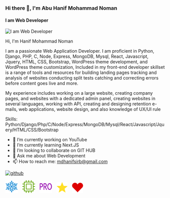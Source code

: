 ### Hi there 👋, I'm Abu Hanif Mohammad Noman
#### I am Web Developer
![I am Web Developer](https://media.licdn.com/dms/image/D5616AQEccgn8hBr7hQ/profile-displaybackgroundimage-shrink_350_1400/0/1685967219506?e=1703116800&v=beta&t=D3SXhzFTeFGN1dni9hdhRoOW_K7K7uxyssvME0XKuKQ)

Hi, I'm Hanif Mohammad Noman

 I am a passionate Web Application Developer. I am proficient in Python, Django, PHP, C, Node, Express, MongoDB, Mysql, React, Javascript, Jquery, HTML, CSS, Bootstrap, WordPress theme development, and WordPress theme customization, Included in my front-end developer skillset is a range of tools and resources for building landing pages tracking and analysis of websites conducting split tests catching and correcting errors before content goes live and more.

My experience includes working on a large website, creating company pages, and websites with a dedicated admin panel, creating websites in several languages, working with API, creating and designing retention e-mails, web applications, website design, and also knowledge of UX/UI rule

Skills: Python/Django/Php/C/Node/Express/MongoDB/Mysql/React/Javascript/Jquery/HTML/CSS/Bootstrap

- 🔭 I’m currently working on YouTube 
- 🌱 I’m currently learning Next.JS 
- 👯 I’m looking to collaborate on GIT HUB 
- 💬 Ask me about Web Development 
- 📫 How to reach me: mdhanifsirb@gmail.com 


[<img src='https://cdn.jsdelivr.net/npm/simple-icons@3.0.1/icons/github.svg' alt='github' height='40'>](https://github.com/Hanifsirb)  

<a href='https://archiveprogram.github.com/'><img src='https://raw.githubusercontent.com/acervenky/animated-github-badges/master/assets/acbadge.gif' width='40' height='40'></a> <a href='https://docs.github.com/en/developers'><img src='https://raw.githubusercontent.com/acervenky/animated-github-badges/master/assets/devbadge.gif' width='40' height='40'></a> <a href='https://github.com/pricing'><img src='https://raw.githubusercontent.com/acervenky/animated-github-badges/master/assets/pro.gif' width='40' height='40'></a> <a href='https://stars.github.com/'><img src='https://raw.githubusercontent.com/acervenky/animated-github-badges/master/assets/starbadge.gif' width='35' height='35'></a> <a href='https://docs.github.com/en/github/supporting-the-open-source-community-with-github-sponsors'><img src='https://raw.githubusercontent.com/acervenky/animated-github-badges/master/assets/sponsorbadge.gif' width='35' height='35'></a> 


